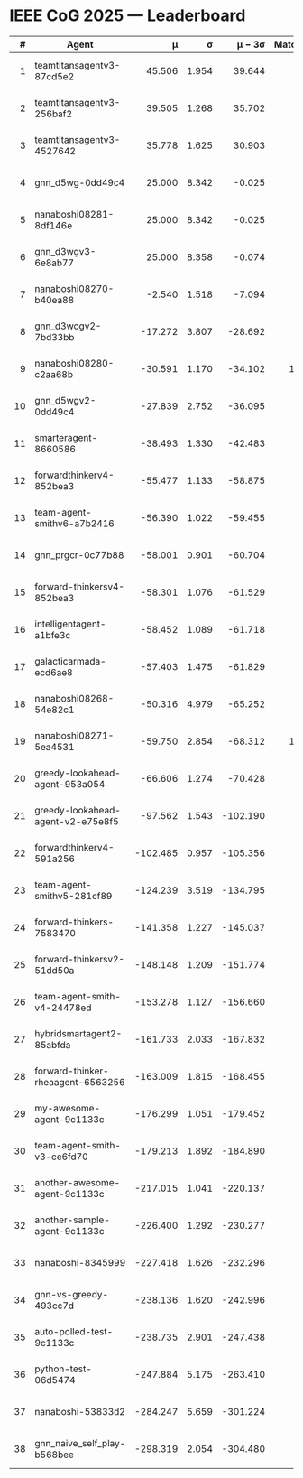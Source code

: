 # IEEE CoG 2025 — Leaderboard

| # | Agent | μ | σ | μ − 3σ | Matches | Updated |
|---:|---|---:|---:|---:|---:|---|
| 1 | teamtitansagentv3-87cd5e2 | 45.506 | 1.954 | 39.644 | 940 | 2025-08-28 18:32 |
| 2 | teamtitansagentv3-256baf2 | 39.505 | 1.268 | 35.702 | 660 | 2025-08-28 18:32 |
| 3 | teamtitansagentv3-4527642 | 35.778 | 1.625 | 30.903 | 780 | 2025-08-28 18:32 |
| 4 | gnn_d5wg-0dd49c4 | 25.000 | 8.342 | -0.025 | 20 | 2025-08-28 18:32 |
| 5 | nanaboshi08281-8df146e | 25.000 | 8.342 | -0.025 | 20 | 2025-08-28 18:32 |
| 6 | gnn_d3wgv3-6e8ab77 | 25.000 | 8.358 | -0.074 | 60 | 2025-08-28 18:32 |
| 7 | nanaboshi08270-b40ea88 | -2.540 | 1.518 | -7.094 | 900 | 2025-08-28 18:32 |
| 8 | gnn_d3wogv2-7bd33bb | -17.272 | 3.807 | -28.692 | 28 | 2025-08-28 18:32 |
| 9 | nanaboshi08280-c2aa68b | -30.591 | 1.170 | -34.102 | 1000 | 2025-08-28 18:32 |
| 10 | gnn_d5wgv2-0dd49c4 | -27.839 | 2.752 | -36.095 | 20 | 2025-08-28 18:32 |
| 11 | smarteragent-8660586 | -38.493 | 1.330 | -42.483 | 784 | 2025-08-28 18:32 |
| 12 | forwardthinkerv4-852bea3 | -55.477 | 1.133 | -58.875 | 764 | 2025-08-28 18:32 |
| 13 | team-agent-smithv6-a7b2416 | -56.390 | 1.022 | -59.455 | 940 | 2025-08-28 18:32 |
| 14 | gnn_prgcr-0c77b88 | -58.001 | 0.901 | -60.704 | 700 | 2025-08-28 18:32 |
| 15 | forward-thinkersv4-852bea3 | -58.301 | 1.076 | -61.529 | 602 | 2025-08-28 18:32 |
| 16 | intelligentagent-a1bfe3c | -58.452 | 1.089 | -61.718 | 680 | 2025-08-28 18:32 |
| 17 | galacticarmada-ecd6ae8 | -57.403 | 1.475 | -61.829 | 860 | 2025-08-28 18:32 |
| 18 | nanaboshi08268-54e82c1 | -50.316 | 4.979 | -65.252 | 760 | 2025-08-28 18:32 |
| 19 | nanaboshi08271-5ea4531 | -59.750 | 2.854 | -68.312 | 1220 | 2025-08-28 18:32 |
| 20 | greedy-lookahead-agent-953a054 | -66.606 | 1.274 | -70.428 | 944 | 2025-08-28 18:32 |
| 21 | greedy-lookahead-agent-v2-e75e8f5 | -97.562 | 1.543 | -102.190 | 924 | 2025-08-28 18:32 |
| 22 | forwardthinkerv4-591a256 | -102.485 | 0.957 | -105.356 | 895 | 2025-08-28 18:32 |
| 23 | team-agent-smithv5-281cf89 | -124.239 | 3.519 | -134.795 | 700 | 2025-08-28 18:32 |
| 24 | forward-thinkers-7583470 | -141.358 | 1.227 | -145.037 | 720 | 2025-08-28 18:32 |
| 25 | forward-thinkersv2-51dd50a | -148.148 | 1.209 | -151.774 | 844 | 2025-08-28 18:32 |
| 26 | team-agent-smith-v4-24478ed | -153.278 | 1.127 | -156.660 | 878 | 2025-08-28 18:32 |
| 27 | hybridsmartagent2-85abfda | -161.733 | 2.033 | -167.832 | 903 | 2025-08-28 18:32 |
| 28 | forward-thinker-rheaagent-6563256 | -163.009 | 1.815 | -168.455 | 944 | 2025-08-28 18:32 |
| 29 | my-awesome-agent-9c1133c | -176.299 | 1.051 | -179.452 | 760 | 2025-08-28 18:32 |
| 30 | team-agent-smith-v3-ce6fd70 | -179.213 | 1.892 | -184.890 | 958 | 2025-08-28 18:32 |
| 31 | another-awesome-agent-9c1133c | -217.015 | 1.041 | -220.137 | 760 | 2025-08-28 18:32 |
| 32 | another-sample-agent-9c1133c | -226.400 | 1.292 | -230.277 | 900 | 2025-08-28 18:32 |
| 33 | nanaboshi-8345999 | -227.418 | 1.626 | -232.296 | 760 | 2025-08-28 18:32 |
| 34 | gnn-vs-greedy-493cc7d | -238.136 | 1.620 | -242.996 | 680 | 2025-08-28 18:32 |
| 35 | auto-polled-test-9c1133c | -238.735 | 2.901 | -247.438 | 960 | 2025-08-28 18:32 |
| 36 | python-test-06d5474 | -247.884 | 5.175 | -263.410 | 780 | 2025-08-28 18:32 |
| 37 | nanaboshi-53833d2 | -284.247 | 5.659 | -301.224 | 720 | 2025-08-28 18:32 |
| 38 | gnn_naive_self_play-b568bee | -298.319 | 2.054 | -304.480 | 560 | 2025-08-28 18:32 |
